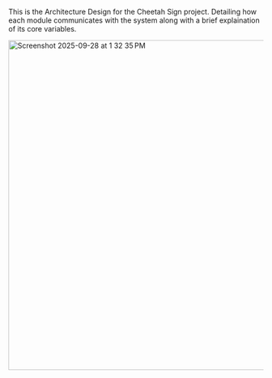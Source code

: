 This is the Architecture Design for the Cheetah Sign project. Detailing how each module communicates with the system along with a brief explaination of its core variables.

<img width="592" height="652" alt="Screenshot 2025-09-28 at 1 32 35 PM" src="https://github.com/user-attachments/assets/bbc1d1b6-7707-479a-be13-217b82d0f81c" />

